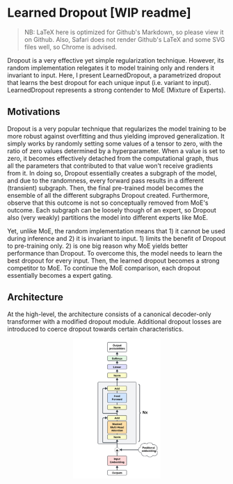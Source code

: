 # Learned Dropout [WIP readme]
> NB: LaTeX here is optimized for Github's Markdown, so please view it on Github. Also, Safari does not render Github's LaTeX and some SVG files well, so Chrome is advised.

Dropout is a very effective yet simple regularization technique. However, its random implementation relegates it to model training only and renders it invariant to input. Here, I present LearnedDropout, a parametrized dropout that learns the best dropout for each unique input (i.e. variant to input). LearnedDropout represents a strong contender to MoE (Mixture of Experts).

## Motivations

Dropout is a very popular technique that regularizes the model training to be more robust against overfitting and thus yielding improved generalization. It simply works by randomly setting some values of a tensor to zero, with the ratio of zero values determined by a hyperparameter. When a value is set to zero, it becomes effectively detached from the computational graph, thus all the parameters that contributed to that value won't receive gradients from it. In doing so, Dropout essentially creates a subgraph of the model, and due to the randomness, every forward pass results in a different (transient) subgraph. Then, the final pre-trained model becomes the ensemble of all the different subgraphs Dropout created. Furthermore, observe that this outcome is not so conceptually removed from MoE's outcome. Each subgraph can be loosely though of an expert, so Dropout also (very weakly) partitions the model into different experts like MoE.

Yet, unlike MoE, the random implementation means that 1) it cannot be used during inference and 2) it is invariant to input. 1) limits the benefit of Dropout to pre-training only. 2) is one big reason why MoE yields better performance than Dropout. To overcome this, the model needs to learn the best dropout for every input. Then, the learned dropout becomes a strong competitor to MoE. To continue the MoE comparison, each dropout essentially becomes a expert gating.

## Architecture

At the high-level, the architecture consists of a canonical decoder-only transformer with a modified dropout module. Additional dropout losses are introduced to coerce dropout towards certain characteristics.

<div align="center">
  <img src="assets/decoder_diagram.svg" alt="sdasd" width="40%">
</div>